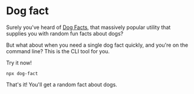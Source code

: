 # Dog fact

Surely you've heard of [Dog Facts](https://www.npmjs.com/package/dog-facts), that massively popular utility that supplies you with random fun facts about dogs?

But what about when you need a single dog fact quickly, and you're on the command line? This is the CLI tool for you.

Try it now!

```
npx dog-fact
```

That's it! You'll get a random fact about dogs.
